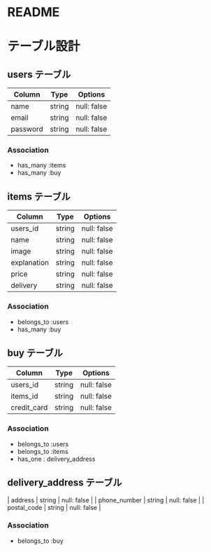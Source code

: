 # README
# テーブル設計

## users テーブル

| Column   | Type   | Options     |
| -------- | ------ | ----------- |
| name     | string | null: false |
| email    | string | null: false |
| password | string | null: false |

### Association

- has_many :items
- has_many :buy

## items テーブル

| Column      | Type   | Options     |
| --------    | ------ | ----------- |
| users_id    | string | null: false |
| name        | string | null: false |
| image       | string | null: false |
| explanation | string | null: false |
| price       | string | null: false |
| delivery    | string | null: false |

### Association

- belongs_to :users
- has_many :buy

## buy テーブル

| Column       | Type   | Options     |
| --------     | ------ | ----------- |
| users_id     | string | null: false |
| items_id     | string | null: false |
| credit_card  | string | null: false |

### Association

- belongs_to :users
- belongs_to :items
- has_one : delivery_address

## delivery_address テーブル

| address      | string | null: false |
| phone_number | string | null: false |
| postal_code | string | null: false |

### Association

- belongs_to :buy